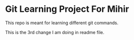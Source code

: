 # Git Learning Project For Mihir

This repo is meant for learning different git commands.

This is the 3rd change I am doing in readme file.
